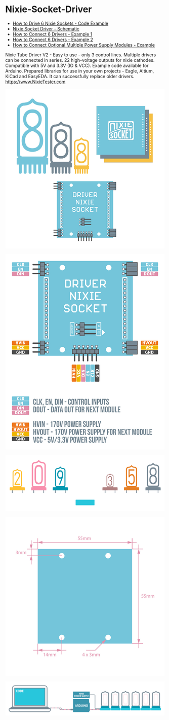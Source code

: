 # Nixie-Socket-Driver
* <a target="_blank" href="https://github.com/marcinsaj/Nixie-Socket-Driver/blob/main/example/Nixie-Socket-Driver-Example-1.ino">How to Drive 6 Nixie Sockets - Code Example</a>
* <a target="_blank" href="https://github.com/marcinsaj/Nixie-Socket-Driver/blob/main/datasheet/Nixie-Socket-Driver-Schematic.pdf">Nixie Socket Driver - Schematic</a>
* <a target="_blank" href="https://github.com/marcinsaj/Nixie-Socket-Driver/blob/main/datasheet/Nixie-Socket-Driver-How-to-Connect-6-Drivers-Example-1.pdf">How to Connect 6 Drivers - Example 1</a>
* <a target="_blank" href="https://github.com/marcinsaj/Nixie-Socket-Driver/blob/main/datasheet/Nixie-Socket-Driver-How-to-Connect-6-Drivers-Example-2.pdf">How to Connect 6 Drivers - Example 2</a>
* <a target="_blank" href="https://github.com/marcinsaj/Nixie-Socket-Driver/blob/main/datasheet/Nixie-Socket-Driver-How-to-Connect-Multiple-Power-Supply-Modules.pdf">How to Connect Optional Multiple Power Supply Modules - Example</a>



Nixie Tube Driver V2 - Easy to use - only 3 control lines. Multiple drivers can be connected in series. 22 high-voltage outputs for nixie cathodes. Compatible with 5V and 3.3V (IO &amp; VCC). Example code available for Arduino. Prepared libraries for use in your own projects - Eagle, Altium, KiCad and EasyEDA. It can successfully replace older drivers. https://www.NixieTester.com

<p align="center"><img src="https://github.com/marcinsaj/Nixie-Socket-Driver/blob/main/extras/Nixie-Socket-Driver-DIAGRAM.jpg"></p>
<p align="center"><img src="https://github.com/marcinsaj/Nixie-Socket-Driver/blob/main/extras/Nixie-Socket-Driver-pinout-desc.jpg"></p>
<p align="center"><img src="https://github.com/marcinsaj/Nixie-Socket-Driver/blob/main/extras/Nixie-Socket-Driver-SOCKET-CHANGE.gif"></p>
<p align="center"><img src="https://github.com/marcinsaj/Nixie-Socket-Driver/blob/main/extras/Nixie-Socket-Driver-Dimensions-Diagram.jpg"></p>
<p align="center"><img src="https://github.com/marcinsaj/Nixie-Socket-Driver/blob/main/extras/Nixie-Socket-Driver-Arduino-Code.gif"></p>

